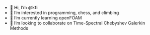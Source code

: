 - 👋 Hi, I’m @kfli
- 👀 I’m interested in programming, chess, and climbing
- 🌱 I’m currently learning openFOAM
- 💞️ I’m looking to collaborate on Time-Spectral Chebyshev Galerkin Methods

<!---
kfli/kfli is a ✨ special ✨ repository because its `README.md` (this file) appears on your GitHub profile.
You can click the Preview link to take a look at your changes.
--->
